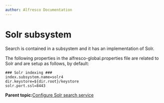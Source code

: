 ```yaml
---
author: Alfresco Documentation
---
```


# Solr subsystem

Search is contained in a subsystem and it has an implementation of Solr.

The following properties in the alfresco-global.properties file are related to Solr and are setup as follows, by default:

```
### Solr indexing ###
index.subsystem.name=solr4
dir.keystore=${dir.root}/keystore
solr.port.ssl=8443
```

**Parent topic:**[Configure Solr search service](../concepts/configure-solr4.md)

